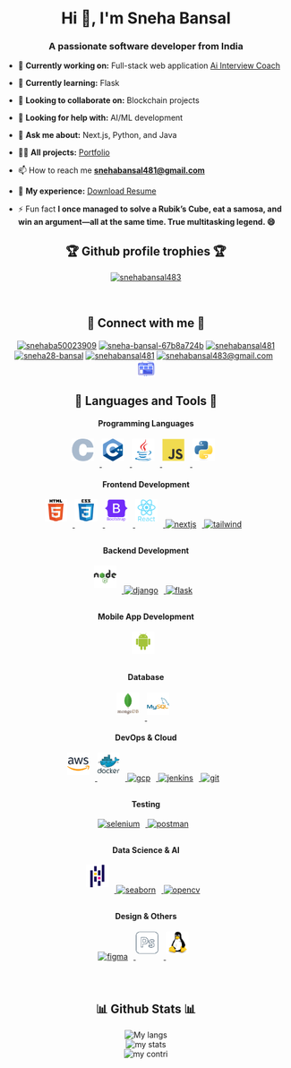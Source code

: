 <h1 align="center">Hi 👋, I'm Sneha Bansal</h1>
<h3 align="center">A passionate software developer from India</h3>

<!--<p align="left"> <img src="https://komarev.com/ghpvc/?username=snehabansal483&label=Profile%20views&color=0e75b6&style=flat" alt="snehabansal483" /> </p> -->

<!--<p align="left"> <a href="https://twitter.com/snehaba50023909" target="blank"><img src="https://img.shields.io/twitter/follow/snehaba50023909?logo=twitter&style=for-the-badge" alt="snehaba50023909" /></a> </p>-->

- 🔭 **Currently working on:** Full-stack web application [Ai Interview Coach](https://github.com/snehabansal483/frontend-repo/) 

- 🌱 **Currently learning:** Flask  

- 👯 **Looking to collaborate on:** Blockchain projects 

- 🤝 **Looking for help with:** AI/ML development

- 💬 **Ask me about:** Next.js, Python, and Java  

- 👨‍💻 **All projects:** [Portfolio](https://snehabansal483.github.io/)  

<!--- 📝 I post articles on my [blog](https://blog-iota-lac-71.vercel.app/)-->

- 📫 How to reach me **snehabansal481@gmail.com**

- 📄 **My experience:** [Download Resume](https://snehabansal483.github.io/resume/Sneha_Bansal_Resume.pdf)  

- ⚡ Fun fact **I once managed to solve a Rubik’s Cube, eat a samosa, and win an argument—all at the same time. True multitasking legend. 😄**
  <br>
<h2 align="center">🏆 Github profile trophies 🏆</h2>
<p align="center"> 
  <a href="https://github.com/ryo-ma/github-profile-trophy">
    <img src="https://github-profile-trophy.vercel.app/?username=snehabansal483&margin-w=15&margin-h=15&column=4" alt="snehabansal483" />
  </a> 
</p>
<br>
<!--
<h2 align="center">🔗 Connect with me 🔗</h2>
<p align="center">
  <a href="https://www.linkedin.com/in/sneha-bansal-946a01252/" target="blank">
    <img align="center" src="https://img.shields.io/badge/LinkedIn-blue?style=for-the-badge&logo=linkedin&logoColor=white" alt="Sneha Bansal LinkedIn"/>
  </a>
  <a href="https://twitter.com/snehaba50023909" target="blank">
    <img align="center" src="https://img.shields.io/badge/Twitter-1DA1F2?style=for-the-badge&logo=twitter&logoColor=white" alt="Sneha Bansal Twitter"/>
  </a>
  <a href="mailto:snehabansal481@gmail.com">
    <img align="center" src="https://img.shields.io/badge/Gmail-D14836?style=for-the-badge&logo=gmail&logoColor=white" alt="Sneha Bansal Gmail"/>
  </a>
  <a href="https://snehabansal483.github.io/" target="blank">
    <img align="center" src="https://img.shields.io/badge/Portfolio-121013?style=for-the-badge&logo=github&logoColor=white" alt="Sneha Bansal Portfolio"/>
  </a>
</p>
-->

<h2 align="center">🔗 Connect with me 🔗</h2>
<p align="center">
<a href="https://twitter.com/snehaba50023909" target="blank"><img align="center" src="https://raw.githubusercontent.com/rahuldkjain/github-profile-readme-generator/master/src/images/icons/Social/twitter.svg" alt="snehaba50023909" height="30" width="40" /></a>
<a href="https://linkedin.com/in/sneha-bansal-67b8a724b" target="blank"><img align="center" src="https://raw.githubusercontent.com/rahuldkjain/github-profile-readme-generator/master/src/images/icons/Social/linked-in-alt.svg" alt="sneha-bansal-67b8a724b" height="30" width="40" /></a>
<a href="https://www.hackerrank.com/snehabansal481" target="blank"><img align="center" src="https://raw.githubusercontent.com/rahuldkjain/github-profile-readme-generator/master/src/images/icons/Social/hackerrank.svg" alt="snehabansal481" height="30" width="40" /></a>
<a href="https://www.leetcode.com/sneha28-bansal" target="blank"><img align="center" src="https://raw.githubusercontent.com/rahuldkjain/github-profile-readme-generator/master/src/images/icons/Social/leet-code.svg" alt="sneha28-bansal" height="30" width="40" /></a>
<a href="https://www.hackerearth.com/@snehabansal481/" target="blank"><img align="center" src="https://raw.githubusercontent.com/rahuldkjain/github-profile-readme-generator/master/src/images/icons/Social/hackerearth.svg" alt="snehabansal481" height="30" width="40" /></a>
<a href="mailto:snehabansal483@gmail.com" target="blank"><img align="center" src="https://upload.wikimedia.org/wikipedia/commons/7/7e/Gmail_icon_%282020%29.svg" alt="snehabansal483@gmail.com" height="30" width="35" /></a> &nbsp
<a href="https://snehabansal483.github.io/" target="blank"><img align="center" src="https://github.com/snehabansal483/snehabansal483.github.io/blob/main/docs/image/portfolio.png" alt="Portfolio Website" height="30" width="32" /></a>
  <br>
<h2 align="center">🧠 Languages and Tools 🧠</h2>

<h4 align="center">Programming Languages</h4>
<p align="center" style="margin-bottom: 15px;">
  <a href="https://www.cprogramming.com/" target="_blank" rel="noreferrer"> <img src="https://raw.githubusercontent.com/devicons/devicon/master/icons/c/c-original.svg" alt="c" width="40" height="40" style="margin-right: 10px; margin-bottom: 10px;"/> </a>
  <a href="https://www.w3schools.com/cpp/" target="_blank" rel="noreferrer"> <img src="https://raw.githubusercontent.com/devicons/devicon/master/icons/cplusplus/cplusplus-original.svg" alt="cplusplus" width="40" height="40" style="margin-right: 10px; margin-bottom: 10px;"/> </a>
  <a href="https://www.java.com" target="_blank" rel="noreferrer"> <img src="https://raw.githubusercontent.com/devicons/devicon/master/icons/java/java-original.svg" alt="java" width="40" height="40" style="margin-right: 10px; margin-bottom: 10px;"/> </a>
  <a href="https://developer.mozilla.org/en-US/docs/Web/JavaScript" target="_blank" rel="noreferrer"> <img src="https://raw.githubusercontent.com/devicons/devicon/master/icons/javascript/javascript-original.svg" alt="javascript" width="40" height="40" style="margin-right: 10px; margin-bottom: 10px;"/> </a>
  <a href="https://www.python.org" target="_blank" rel="noreferrer"> <img src="https://raw.githubusercontent.com/devicons/devicon/master/icons/python/python-original.svg" alt="python" width="40" height="40" style="margin-right: 10px; margin-bottom: 10px;"/> </a>
</p>

<h4 align="center">Frontend Development</h4>
<p align="center" style="margin-bottom: 15px;">
  <a href="https://www.w3.org/html/" target="_blank" rel="noreferrer"> <img src="https://raw.githubusercontent.com/devicons/devicon/master/icons/html5/html5-original-wordmark.svg" alt="html5" width="40" height="40" style="margin-right: 10px; margin-bottom: 10px;"/> </a>
  <a href="https://www.w3schools.com/css/" target="_blank" rel="noreferrer"> <img src="https://raw.githubusercontent.com/devicons/devicon/master/icons/css3/css3-original-wordmark.svg" alt="css3" width="40" height="40" style="margin-right: 10px; margin-bottom: 10px;"/> </a>
  <a href="https://getbootstrap.com" target="_blank" rel="noreferrer"> <img src="https://raw.githubusercontent.com/devicons/devicon/master/icons/bootstrap/bootstrap-plain-wordmark.svg" alt="bootstrap" width="40" height="40" style="margin-right: 10px; margin-bottom: 10px;"/> </a>
  <a href="https://reactjs.org/" target="_blank" rel="noreferrer"> <img src="https://raw.githubusercontent.com/devicons/devicon/master/icons/react/react-original-wordmark.svg" alt="react" width="40" height="40" style="margin-right: 10px; margin-bottom: 10px;"/> </a>
  <a href="https://nextjs.org/" target="_blank" rel="noreferrer"> <img src="https://cdn.worldvectorlogo.com/logos/nextjs-2.svg" alt="nextjs" width="40" height="40" style="margin-right: 10px; margin-bottom: 10px;"/> </a>
  <a href="https://tailwindcss.com/" target="_blank" rel="noreferrer"> <img src="https://www.vectorlogo.zone/logos/tailwindcss/tailwindcss-icon.svg" alt="tailwind" width="40" height="40" style="margin-right: 10px; margin-bottom: 10px;"/> </a>
</p>

<h4 align="center">Backend Development</h4>
<p align="center" style="margin-bottom: 15px;">
  <a href="https://nodejs.org" target="_blank" rel="noreferrer"> <img src="https://raw.githubusercontent.com/devicons/devicon/master/icons/nodejs/nodejs-original-wordmark.svg" alt="nodejs" width="40" height="40" style="margin-right: 10px; margin-bottom: 10px;"/> </a>
  <a href="https://www.djangoproject.com/" target="_blank" rel="noreferrer"> <img src="https://cdn.worldvectorlogo.com/logos/django.svg" alt="django" width="40" height="40" style="margin-right: 10px; margin-bottom: 10px;"/> </a>
  <a href="https://flask.palletsprojects.com/" target="_blank" rel="noreferrer"> <img src="https://www.vectorlogo.zone/logos/palletsprojects_flask/palletsprojects_flask-icon.svg" alt="flask" width="40" height="40" style="margin-right: 10px; margin-bottom: 10px;"/> </a>
</p>

<h4 align="center">Mobile App Development</h4>
<p align="center" style="margin-bottom: 15px;">
  <a href="https://developer.android.com" target="_blank" rel="noreferrer"> <img src="https://raw.githubusercontent.com/devicons/devicon/master/icons/android/android-original-wordmark.svg" alt="android" width="40" height="40" style="margin-right: 10px; margin-bottom: 10px;"/> </a>
</p>

<h4 align="center">Database</h4>
<p align="center" style="margin-bottom: 15px;">
  <a href="https://www.mongodb.com/" target="_blank" rel="noreferrer"> <img src="https://raw.githubusercontent.com/devicons/devicon/master/icons/mongodb/mongodb-original-wordmark.svg" alt="mongodb" width="40" height="40" style="margin-right: 10px; margin-bottom: 10px;"/> </a>
  <a href="https://www.mysql.com/" target="_blank" rel="noreferrer"> <img src="https://raw.githubusercontent.com/devicons/devicon/master/icons/mysql/mysql-original-wordmark.svg" alt="mysql" width="40" height="40" style="margin-right: 10px; margin-bottom: 10px;"/> </a>
</p>

<h4 align="center">DevOps & Cloud</h4>
<p align="center" style="margin-bottom: 15px;">
  <a href="https://aws.amazon.com" target="_blank" rel="noreferrer"> <img src="https://raw.githubusercontent.com/devicons/devicon/master/icons/amazonwebservices/amazonwebservices-original-wordmark.svg" alt="aws" width="40" height="40" style="margin-right: 10px; margin-bottom: 10px;"/> </a>
  <a href="https://www.docker.com/" target="_blank" rel="noreferrer"> <img src="https://raw.githubusercontent.com/devicons/devicon/master/icons/docker/docker-original-wordmark.svg" alt="docker" width="40" height="40" style="margin-right: 10px; margin-bottom: 10px;"/> </a>
  <a href="https://cloud.google.com" target="_blank" rel="noreferrer"> <img src="https://www.vectorlogo.zone/logos/google_cloud/google_cloud-icon.svg" alt="gcp" width="40" height="40" style="margin-right: 10px; margin-bottom: 10px;"/> </a>
  <a href="https://www.jenkins.io" target="_blank" rel="noreferrer"> <img src="https://www.vectorlogo.zone/logos/jenkins/jenkins-icon.svg" alt="jenkins" width="40" height="40" style="margin-right: 10px; margin-bottom: 10px;"/> </a>
  <a href="https://git-scm.com/" target="_blank" rel="noreferrer"> <img src="https://www.vectorlogo.zone/logos/git-scm/git-scm-icon.svg" alt="git" width="40" height="40" style="margin-right: 10px; margin-bottom: 10px;"/> </a>
</p>

<h4 align="center">Testing</h4>
<p align="center" style="margin-bottom: 15px;">
  <a href="https://www.selenium.dev" target="_blank" rel="noreferrer"> <img src="https://raw.githubusercontent.com/detain/svg-logos/780f25886640cef088af994181646db2f6b1a3f8/svg/selenium-logo.svg" alt="selenium" width="40" height="40" style="margin-right: 10px; margin-bottom: 10px;"/> </a>
  <a href="https://postman.com" target="_blank" rel="noreferrer"> <img src="https://www.vectorlogo.zone/logos/getpostman/getpostman-icon.svg" alt="postman" width="40" height="40" style="margin-right: 10px; margin-bottom: 10px;"/> </a>
</p>

<h4 align="center">Data Science & AI</h4>
<p align="center" style="margin-bottom: 15px;">
  <a href="https://pandas.pydata.org/" target="_blank" rel="noreferrer"> <img src="https://raw.githubusercontent.com/devicons/devicon/2ae2a900d2f041da66e950e4d48052658d850630/icons/pandas/pandas-original.svg" alt="pandas" width="40" height="40" style="margin-right: 10px; margin-bottom: 10px;"/> </a>
  <a href="https://seaborn.pydata.org/" target="_blank" rel="noreferrer"> <img src="https://seaborn.pydata.org/_images/logo-mark-lightbg.svg" alt="seaborn" width="40" height="40" style="margin-right: 10px; margin-bottom: 10px;"/> </a>
  <a href="https://opencv.org/" target="_blank" rel="noreferrer"> <img src="https://www.vectorlogo.zone/logos/opencv/opencv-icon.svg" alt="opencv" width="40" height="40" style="margin-right: 10px; margin-bottom: 10px;"/> </a>
</p>

<h4 align="center">Design & Others</h4>
<p align="center" style="margin-bottom: 15px;">
  <a href="https://www.figma.com/" target="_blank" rel="noreferrer"> <img src="https://www.vectorlogo.zone/logos/figma/figma-icon.svg" alt="figma" width="40" height="40" style="margin-right: 10px; margin-bottom: 10px;"/> </a>
  <a href="https://www.photoshop.com/en" target="_blank" rel="noreferrer"> <img src="https://raw.githubusercontent.com/devicons/devicon/master/icons/photoshop/photoshop-line.svg" alt="photoshop" width="40" height="40" style="margin-right: 10px; margin-bottom: 10px;"/> </a>
  <a href="https://www.linux.org/" target="_blank" rel="noreferrer"> <img src="https://raw.githubusercontent.com/devicons/devicon/master/icons/linux/linux-original.svg" alt="linux" width="40" height="40" style="margin-right: 10px; margin-bottom: 10px;"/> </a>
</p>
  <br>
<h2 align="center">📊 Github Stats 📊</h2>
<div align="center">
  
 
  <img src="https://github-readme-stats.vercel.app/api/top-langs?username=snehabansal483&show_icons=true&title_color=d0b425&text_color=ee7e17&bg_color=2d2525&locale=en&layout=compact" alt="My langs" />
  
  <br/>
  
 
  <img src="https://github-readme-stats.vercel.app/api?username=snehabansal483&show_icons=true&title_color=cc9724&text_color=ea6d1a&bg_color=2a292e&locale=en" alt="my stats" />
  
  <br/>
  
 
  <img src="https://github-readme-streak-stats.herokuapp.com/?user=snehabansal483&theme=dark" alt="my contri" />
  
</div>
